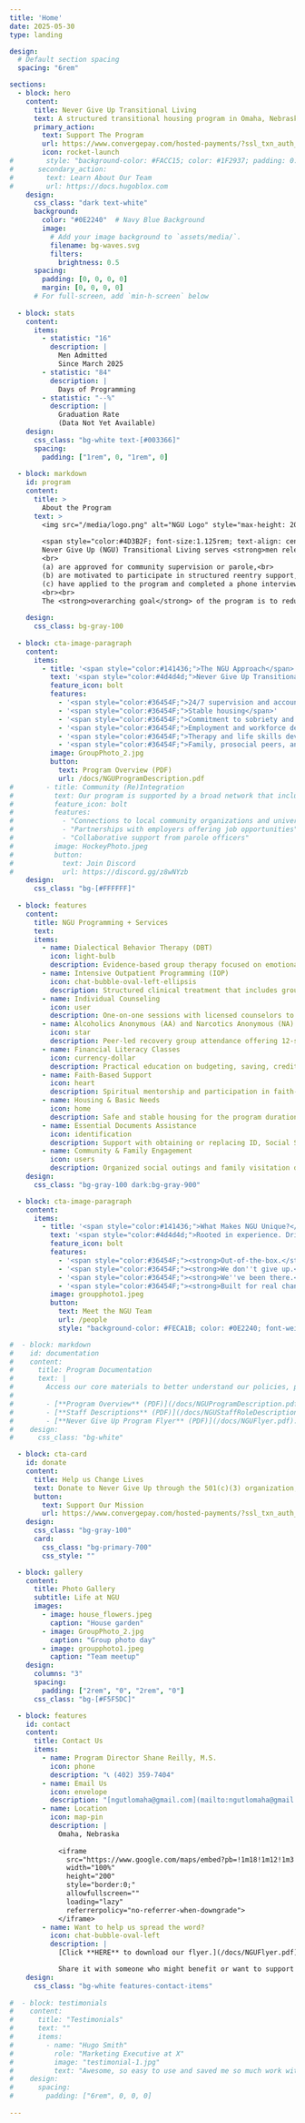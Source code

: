 ```yaml
---
title: 'Home'
date: 2025-05-30
type: landing

design:
  # Default section spacing
  spacing: "6rem"

sections:
  - block: hero
    content:
      title: Never Give Up Transitional Living
      text: A structured transitional housing program in Omaha, Nebraska operated under the nonprofit 501(c)(3) organization, Good Turn Labor, to support formerly incarcerated individuals as they reintegrate into the community.
      primary_action:
        text: Support The Program
        url: https://www.convergepay.com/hosted-payments/?ssl_txn_auth_token=hZimVnstSY2Sr9jySrL%2FjAAAAZZEoSpl#!/payment-method
        icon: rocket-launch
#        style: "background-color: #FACC15; color: #1F2937; padding: 0.5rem 1rem; border-radius: 0.375rem; font-weight: 600;"
#      secondary_action:
#        text: Learn About Our Team
#        url: https://docs.hugoblox.com
    design:
      css_class: "dark text-white"
      background:
        color: "#0E2240"  # Navy Blue Background
        image:
          # Add your image background to `assets/media/`.
          filename: bg-waves.svg
          filters:
            brightness: 0.5
      spacing:
        padding: [0, 0, 0, 0]
        margin: [0, 0, 0, 0]
      # For full-screen, add `min-h-screen` below
            
  - block: stats
    content:
      items:
        - statistic: "16"
          description: |
            Men Admitted     
            Since March 2025
        - statistic: "84"
          description: |
            Days of Programming
        - statistic: "--%"
          description: |
            Graduation Rate     
            (Data Not Yet Available) 
    design:
      css_class: "bg-white text-[#003366]"      
      spacing:
        padding: ["1rem", 0, "1rem", 0]
        
  - block: markdown
    id: program
    content:
      title: >
        About the Program
      text: >
        <img src="/media/logo.png" alt="NGU Logo" style="max-height: 200px; display: block; margin: 0 auto 1rem auto;">
        
        <span style="color:#4D3B2F; font-size:1.125rem; text-align: center; display: block;">
        Never Give Up (NGU) Transitional Living serves <strong>men released from prison</strong> in Nebraska who:
        <br>
        (a) are approved for community supervision or parole,<br>
        (b) are motivated to participate in structured reentry support, and<br>
        (c) have applied to the program and completed a phone interview and background review.
        <br><br>
        The <strong>overarching goal</strong> of the program is to reduce recidivism and promote successful reintegration by fostering personal accountability, community support, and access to essential resources.</span>
    
    design:
      css_class: bg-gray-100
  
  - block: cta-image-paragraph
    content:
      items:
        - title: '<span style="color:#141436;">The NGU Approach</span>'
          text: '<span style="color:#4d4d4d;">Never Give Up Transitional Living creates a supportive space where individuals with lived experiences (i.e., previously incarcerated) serve as mentors, helping participants navigate challenges related to addiction, antisocial thinking patterns, employment, and prosocial and community reintegration.<br><br>By offering structured support, the program seeks to empower participants to rebuild their lives and achieve long-term stability.<br><br>Core elements of the program include:</span>'
          feature_icon: bolt
          features:
            - '<span style="color:#36454F;">24/7 supervision and accountability</span>'
            - '<span style="color:#36454F;">Stable housing</span>'
            - '<span style="color:#36454F;">Commitment to sobriety and recovery support</span>'
            - '<span style="color:#36454F;">Employment and workforce development</span>'
            - '<span style="color:#36454F;">Therapy and life skills development</span>'
            - '<span style="color:#36454F;">Family, prosocial peers, and community network (re)development</span>'
          image: GroupPhoto_2.jpg
          button:
            text: Program Overview (PDF)
            url: /docs/NGUProgramDescription.pdf
#        - title: Community (Re)Integration
#          text: Our program is supported by a broad network that includes community organizations, employers, and strong partnerships with the criminal justice system.
#          feature_icon: bolt
#          features:
#            - "Connections to local community organizations and universities"
#            - "Partnerships with employers offering job opportunities"
#            - "Collaborative support from parole officers"
#          image: HockeyPhoto.jpeg
#          button:
#            text: Join Discord
#            url: https://discord.gg/z8wNYzb
    design:
      css_class: "bg-[#FFFFFF]"
      
  - block: features
    content:
      title: NGU Programming + Services
      text: 
      items:
        - name: Dialectical Behavior Therapy (DBT)
          icon: light-bulb
          description: Evidence-based group therapy focused on emotional regulation, distress tolerance, and interpersonal skills.
        - name: Intensive Outpatient Programming (IOP)
          icon: chat-bubble-oval-left-ellipsis
          description: Structured clinical treatment that includes group sessions, relapse prevention, and coping strategies.
        - name: Individual Counseling
          icon: user
          description: One-on-one sessions with licensed counselors to address trauma, mental health, substance use, and personal growth.
        - name: Alcoholics Anonymous (AA) and Narcotics Anonymous (NA)
          icon: star
          description: Peer-led recovery group attendance offering 12-step support and a strong sober community.
        - name: Financial Literacy Classes
          icon: currency-dollar
          description: Practical education on budgeting, saving, credit, and building long-term financial stability.
        - name: Faith-Based Support
          icon: heart
          description: Spiritual mentorship and participation in faith-based community activities.
        - name: Housing & Basic Needs
          icon: home
          description: Safe and stable housing for the program duration, including provision of initial clothing, food, transportation, and cellphones.
        - name: Essential Documents Assistance
          icon: identification
          description: Support with obtaining or replacing ID, Social Security cards, EBT, and Medicaid enrollment if needed.
        - name: Community & Family Engagement
          icon: users
          description: Organized social outings and family visitation days to help participants rebuild connections with loved ones and the community.
    design:
      css_class: "bg-gray-100 dark:bg-gray-900"        

  - block: cta-image-paragraph
    content:
      items:
        - title: '<span style="color:#141436;">What Makes NGU Unique?</span>'
          text: '<span style="color:#4d4d4d;">Rooted in experience. Driven by hope.</span>'
          feature_icon: bolt
          features:
            - '<span style="color:#36454F;"><strong>Out-of-the-box.</strong> Innovative methods tailored for lasting impact.</span>'
            - '<span style="color:#36454F;"><strong>We don''t give up.</strong> No matter your past, we believe in your future.</span>'
            - '<span style="color:#36454F;"><strong>We''ve been there.</strong> Our staff have done time, and changed their lives.</span>'
            - '<span style="color:#36454F;"><strong>Built for real change.</strong> Helping people rebuild lives -- not just get by.</span>'
          image: groupphoto1.jpeg
          button:
            text: Meet the NGU Team
            url: /people
            style: "background-color: #FECA1B; color: #0E2240; font-weight: 700; display: block; margin: 0 auto;"

#  - block: markdown
#    id: documentation
#    content:
#      title: Program Documentation
#      text: |
#        Access our core materials to better understand our policies, procedures, and services:
#        
#        - [**Program Overview** (PDF)](/docs/NGUProgramDescription.pdf): Summary of program goals, logic model, eligibility criteria, participant rules and expectations, and services.
#        - [**Staff Descriptions** (PDF)](/docs/NGUStaffRoleDescriptions.pdf): Employee roles, job descriptions, and qualification expectations.
#        - [**Never Give Up Program Flyer** (PDF)](/docs/NGUFlyer.pdf): Print-ready handout describing our services.
#    design:
#      css_class: "bg-white"

  - block: cta-card
    id: donate
    content:
      title: Help us Change Lives
      text: Donate to Never Give Up through the 501(c)(3) organization, Good Turn Labor, LLC
      button:
        text: Support Our Mission
        url: https://www.convergepay.com/hosted-payments/?ssl_txn_auth_token=hZimVnstSY2Sr9jySrL%2FjAAAAZZEoSpl#!/payment-method
    design:
      css_class: "bg-gray-100"
      card:
        css_class: "bg-primary-700"
        css_style: ""

  - block: gallery
    content:
      title: Photo Gallery
      subtitle: Life at NGU
      images:
        - image: house_flowers.jpeg
          caption: "House garden"
        - image: GroupPhoto_2.jpg
          caption: "Group photo day"
        - image: groupphoto1.jpeg
          caption: "Team meetup"
    design:
      columns: "3"
      spacing:
        padding: ["2rem", "0", "2rem", "0"]
      css_class: "bg-[#F5F5DC]"

  - block: features
    id: contact
    content:
      title: Contact Us
      items:
        - name: Program Director Shane Reilly, M.S.
          icon: phone
          description: "📞 (402) 359-7404"
        - name: Email Us
          icon: envelope
          description: "[ngutlomaha@gmail.com](mailto:ngutlomaha@gmail.com)"
        - name: Location
          icon: map-pin
          description: |
            Omaha, Nebraska
            
            <iframe
              src="https://www.google.com/maps/embed?pb=!1m18!1m12!1m3!1d3067.8843491753914!2d-95.9345031846238!3d41.25653617927001!2m3!1f0!2f0!3f0!3m2!1i1024!2i768!4f13.1!3m3!1m2!1s0x87938e6f1b8f0b8f%3A0xd53bfbb7c5304466!2sOmaha%2C%20NE!5e0!3m2!1sen!2sus!4v1695970800000!5m2!1sen!2sus"
              width="100%"
              height="200"
              style="border:0;"
              allowfullscreen=""
              loading="lazy"
              referrerpolicy="no-referrer-when-downgrade">
            </iframe>
        - name: Want to help us spread the word?
          icon: chat-bubble-oval-left
          description: |
            [Click **HERE** to download our flyer.](/docs/NGUFlyer.pdf)

            Share it with someone who might benefit or want to support us!
    design:
      css_class: "bg-white features-contact-items"
      
#  - block: testimonials
#    content:
#      title: "Testimonials"
#      text: ""
#      items:
#        - name: "Hugo Smith"
#          role: "Marketing Executive at X"
#          image: "testimonial-1.jpg"
#          text: "Awesome, so easy to use and saved me so much work with the swappable pre-designed sections!"
#    design:
#      spacing:
#        padding: ["6rem", 0, 0, 0]
        
---
```

